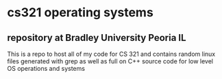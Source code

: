 # cs321 operating systems 

## repository at Bradley University Peoria IL 

This is a repo to host all of my code for CS 321 and contains random linux files generated with grep as well as full on C++ source code for low level OS operations
and systems 
